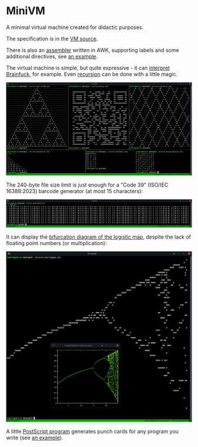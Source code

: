 # MiniVM

A minimal virtual machine created for didactic purposes.

The specification is in the [VM source](minivm.c).

There is also an [assembler](mvmc) written in AWK,
supporting labels and some additional directives,
see [an example](src/hello.src).

The virtual machine is simple, but quite expressive - it can
[interpret Brainfuck](src/bf.src), for example.
Even [recursion](src/hanoi.src) can be done
with a little magic.

![Some examples](img/demos.png)

The 240-byte file size limit is just enough for a "Code 39" (ISO/IEC 16388:2023)
barcode generator (at most 15 characters):

![Barcode example](img/code39-demo.png)

It can display the [bifurcation diagram of the logistic map](src/logmap.src),
despite the lack of floating point numbers (or multiplication):

![LogMap example](img/logmap-demo.png)

A little [PostScript program](punchcard.eps) generates punch cards for
any program you write (see [an example](punchcard.pdf)).

